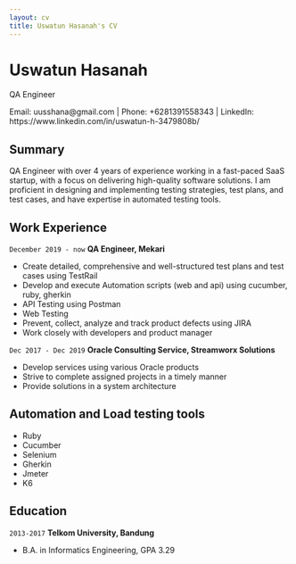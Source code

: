 ```yaml
---
layout: cv
title: Uswatun Hasanah's CV
---
```

# Uswatun Hasanah
QA Engineer

<div id="webaddress">
Email: uusshana@gmail.com | Phone: +6281391558343 | LinkedIn: https://www.linkedin.com/in/uswatun-h-3479808b/
</div>


## Summary

QA Engineer with over 4 years of experience working in a fast-paced SaaS startup, with a focus on delivering high-quality software solutions. I am proficient in designing and implementing testing strategies, test plans, and test cases, and have expertise in automated testing tools.

## Work Experience

`December 2019 - now`
__QA Engineer, Mekari__

- Create detailed, comprehensive and well-structured test plans and test cases using TestRail
- Develop and execute Automation scripts (web and api) using cucumber, ruby, gherkin
- API Testing using Postman
- Web Testing
- Prevent, collect, analyze and track product defects using JIRA
- Work closely with developers and product manager

`Dec 2017 - Dec 2019`
__Oracle Consulting Service, Streamworx Solutions__

- Develop services using various Oracle products
- Strive to complete assigned projects in a timely manner
- Provide solutions in a system architecture


## Automation and Load testing tools

- Ruby
- Cucumber
- Selenium
- Gherkin
- Jmeter
- K6

## Education

`2013-2017`
__Telkom University, Bandung__

- B.A. in Informatics Engineering, GPA 3.29

<!-- ### Footer

Last updated: March 2023 -->



